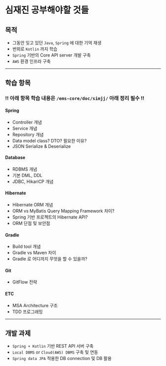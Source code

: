 # 심재진 공부해야할 것들
## 목적
- 그동안 잊고 있던 `Java`, `Spring` 에 대한 기억 재생
- 번외로 `Kotlin` 까지 학습
- `Spring` 기반의 Core API server 개발 구축
- `AWS` 환경 인프라 구축

---

## 학습 항목
### !! 아래 항목 학습 내용은 `/ems-core/doc/simjj/` 아래 정리 필수 !!
#### Spring
- Controller 개념
- Service 개념
- Repository 개념
- Data model class? DTO? 필요한 이유?
- JSON Serialize & Deserialize
#### Database
- RDBMS 개념
- 기본 DML, DDL
- JDBC, HikariCP 개념
#### Hibernate
- Hibernate ORM 개념
- ORM vs MyBatis Query Mapping Framework 차이?
- Spring 기반 프로젝트의 Hibernate API?
- ORM 단점 및 보안점
#### Gradle
- Build tool 개념
- Gradle vs Maven 차이
- Gradle 로 어디까지 무엇을 할 수 있을까?
#### Git
- GitFlow 전략
#### ETC
- MSA Architecture 구조
- TDD 프로그래밍

---

## 개발 과제
- `Spring + Kotlin` 기반 REST API 서버 구축
- `Local DBMS` or `Cloud(AWS) DBMS` 구축 및 연동
- `Spring data JPA` 적용한 DB connection 및 DB 활용
